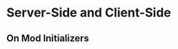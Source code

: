 # Server-Side and Client-Side

<!-- Including this since first-item links to this -->

## On Mod Initializers
